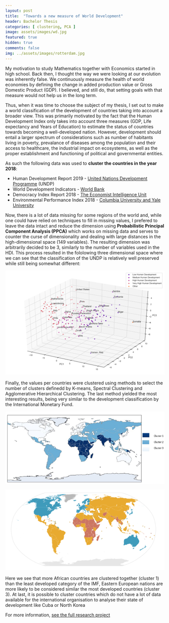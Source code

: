 ```yaml
---
layout: post
title:  "Towards a new measure of World Development"
header: Bachelor Thesis 
categories: [ clustering, PCA ]
image: assets/images/wd.jpg
featured: true
hidden: true
comments: false
img: ../assets/images/rotterdam.jpg
---
```


My motivation to study Mathematics together with Economics started in high school. Back then, I thought the way we were looking at our evolution was inherently false. We continuously measure the health of world economies by defining the change in added production value or Gross Domestic Product (GDP). I believed, and still do, that setting goals with that measure would not help us in the long term. 

Thus, when it was time to choose the subject of my thesis, I set out to make a world classification of the development of countries taking into account a broader view. This was primarily motivated by the fact that the Human Development Index only takes into account three measures (GDP, Life expectancy and Years of Education) to estimate the status of countries towards becoming a well-developed nation. However, development should entail a larger spectrum of considerations such as number of habitants living in poverty, prevalance of diseases among the population and their access to healthcare, the industrial impact on ecosystems, as well as the proper establishment and functioning of political and governmental entities. 

As such the following data was used to **cluster the countries in the year 2018**: 
- Human Development Report 2019 - [United Nations Development Programme](https://hdr.undp.org/content/human-development-report-2019) (UNDP)
- World Development Indicators - [World Bank](https://databank.worldbank.org/source/world-development-indicators) 
- Democracy Index Report 2018 - [The Economist Intelligence Unit](https://www.eiu.com/n/campaigns/democracy-index-2018/)
- Environmental Performance Index 2018 - [Columbia University and Yale University](https://epi.yale.edu/downloads/epi2018policymakerssummaryv01.pdf)

Now, there is a lot of data missing for some regions of the world and, while one could have relied on techniques to fill in missing values, I prefered to leave the data intact and reduce the dimension using **Probabilistic Principal Component Analysis (PPCA)** which works on missing data and serves to counter the curse of dimensionality and dealing with large distances in the high-dimensional space (149 variables). The resulting dimension was arbitrarily decided to be 3, similarly to the number of variables used in the HDI. This process resulted in the fololowing three dimensional space where we can see that the classification of the UNDP is relatively well preserved while still being somewhat different: 

![alt text for screen readers](../assets/images/s3d.png)

Finally, the values per countries were clustered using methods to select the number of clusters definedd by K-means, Spectral Clustering and Agglomerative Hierarchical Clustering. The last method yielded the most interesting results, being very similar to the development classification by the International Monetary Fund. 

![alt text for screen readers](../assets/images/mapah.png)

![alt text for screen readers](../assets/images/imf.png)

Here we see that more African countries are clustered together (cluster 1) than the least developed category of the IMF, Eastern European nations are more likely to be considered similar the most developed countries (cluster 3). At last, it is possible to cluster countries which do not have a lot of data available for the international organisation to analyse their state of development like Cuba or North Korea 

For more information, [see the full research project](https://thesis.eur.nl/pub/53499/Thesis_Bsc2_FinalDraft_LaraMalinov_449285.pdf)